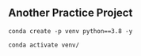 ## Another Practice Project

```
conda create -p venv python==3.8 -y
```

```
conda activate venv/
```